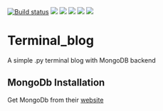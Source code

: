 [![Build status](https://travis-ci.org/gatarelib/terminal_blog.svg?branch=master)](https://travis-ci.org/gatarelib)
![](https://img.shields.io/badge/MongoDB-v4.0-blue.svg)
![](https://img.shields.io/badge/pymongo-v3.0.3-red.svg)
![](https://img.shields.io/github/issues/gatarelib/terminal_blog.svg?style=popout)
[![](https://img.shields.io/gitter/room/nwjs/nw.js.svg?style=flat-square)](https://gitter.im/terminal_blog/)
![](https://img.shields.io/github/license/gatarelib/terminal_blog.svg?style=popout-square)
# Terminal_blog
A simple .py terminal blog with MongoDB backend
## MongoDb Installation
Get MongoDb from their [website](https://www.mongodb.com/download-center#community)
